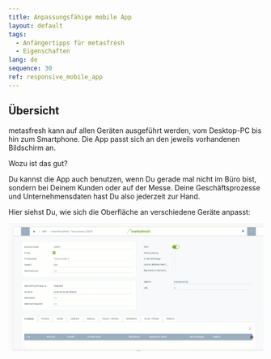 ```yaml
---
title: Anpassungsfähige mobile App
layout: default
tags:
  - Anfängertipps für metasfresh
  - Eigenschaften
lang: de
sequence: 30
ref: responsive_mobile_app
---
```


## Übersicht
metasfresh kann auf allen Geräten ausgeführt werden, vom Desktop-PC bis hin zum Smartphone. Die App passt sich an den jeweils vorhandenen Bildschirm an.

Wozu ist das gut?

Du kannst die App auch benutzen, wenn Du gerade mal nicht im Büro bist, sondern bei Deinem Kunden oder auf der Messe. Deine Geschäftsprozesse und Unternehmensdaten hast Du also jederzeit zur Hand.

Hier siehst Du, wie sich die Oberfläche an verschiedene Geräte anpasst:

![](assets/Responsive.gif)
